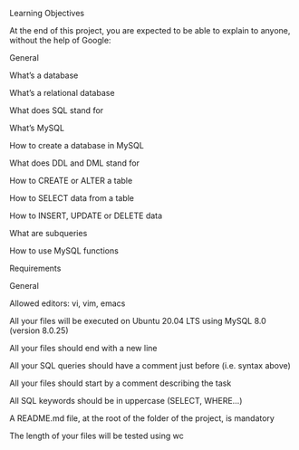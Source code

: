 Learning Objectives

At the end of this project, you are expected to be able to explain to anyone, without the help of Google:



General

What’s a database

What’s a relational database

What does SQL stand for

What’s MySQL

How to create a database in MySQL

What does DDL and DML stand for

How to CREATE or ALTER a table

How to SELECT data from a table

How to INSERT, UPDATE or DELETE data

What are subqueries

How to use MySQL functions

Requirements

General

Allowed editors: vi, vim, emacs

All your files will be executed on Ubuntu 20.04 LTS using MySQL 8.0 (version 8.0.25)

All your files should end with a new line

All your SQL queries should have a comment just before (i.e. syntax above)

All your files should start by a comment describing the task

All SQL keywords should be in uppercase (SELECT, WHERE…)

A README.md file, at the root of the folder of the project, is mandatory

The length of your files will be tested using wc

